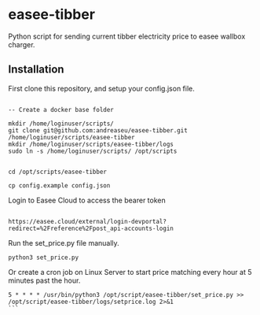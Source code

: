 # easee-tibber
Python script for sending current tibber electricity price to easee wallbox charger.


## Installation

First clone this repository, and setup your config.json file.

```

-- Create a docker base folder

mkdir /home/loginuser/scripts/
git clone git@github.com:andreaseu/easee-tibber.git /home/loginuser/scripts/easee-tibber
mkdir /home/loginuser/scripts/easee-tibber/logs
sudo ln -s /home/loginuser/scripts/ /opt/scripts


cd /opt/scripts/easee-tibber

cp config.example config.json
```

Login to Easee Cloud to access the bearer token

```

https://easee.cloud/external/login-devportal?redirect=%2Freference%2Fpost_api-accounts-login
```

Run the set_price.py file manually.

```
python3 set_price.py
```

Or create a cron job on Linux Server to start price matching every hour at 5 minutes past the hour.

````
5 * * * * /usr/bin/python3 /opt/script/easee-tibber/set_price.py >> /opt/script/easee-tibber/logs/setprice.log 2>&1
```
